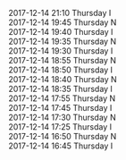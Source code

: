 2017-12-14 21:10 Thursday  I  
2017-12-14 19:45 Thursday  N  
2017-12-14 19:40 Thursday  I  
2017-12-14 19:35 Thursday  N  
2017-12-14 19:30 Thursday  I  
2017-12-14 18:55 Thursday  N  
2017-12-14 18:50 Thursday  I  
2017-12-14 18:40 Thursday  N  
2017-12-14 18:35 Thursday  I  
2017-12-14 17:55 Thursday  N  
2017-12-14 17:45 Thursday  I  
2017-12-14 17:30 Thursday  N  
2017-12-14 17:25 Thursday  I  
2017-12-14 16:50 Thursday  N  
2017-12-14 16:45 Thursday  I  
